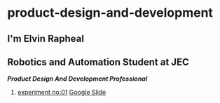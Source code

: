 # product-design-and-development
## I'm Elvin Rapheal
## Robotics and Automation Student at JEC
***Product Design And Development Professional***
1. [experiment no:01](https://github.com/elvinrapheal/product-design-and-development/blob/main/part/prt0009.pvz)
[Google Slide](https://docs.google.com/presentation/d/1vYrxpNi9-EegIW8zOtD0HbhwnbLoxyGnii6JzTNGYJI/edit?usp=sharing)
